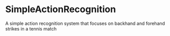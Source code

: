# SimpleActionRecognition
A simple action recognition system that focuses on backhand and forehand strikes in a tennis match
